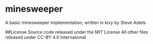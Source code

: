# minesweeper
A basic minesweeper implementation, written in kivy by Steve Astels

##License
Source code released under the MIT License
All other files released under CC-BY 4.0 International
